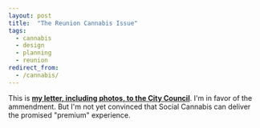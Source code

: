 ```yaml
---
layout: post
title:  "The Reunion Cannabis Issue"
tags:   
  - cannabis
  - design
  - planning
  - reunion
redirect_from:
  - /cannabis/
---
```


This is **<a href="/assets/letter.pdf">my letter, including photos, to the City Council</a>**.
I'm in favor of the ammendment. But I'm not yet convinced that Social Cannabis can
deliver the promised "premium" experience.
